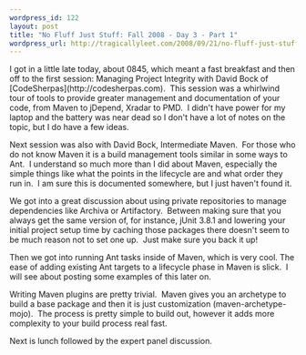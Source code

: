 ```yaml
--- 
wordpress_id: 122
layout: post
title: "No Fluff Just Stuff: Fall 2008 - Day 3 - Part 1"
wordpress_url: http://tragicallyleet.com/2008/09/21/no-fluff-just-stuff-fall-2008-day-3-part-1/
---
```

<p>I got in a little late today, about 0845, which meant a fast breakfast and then off to the first session: Managing Project Integrity with David Bock of [CodeSherpas](http://codesherpas.com).&#160; This session was a whirlwind tour of tools to provide greater management and documentation of your code, from Maven to jDepend, Xradar to PMD.&#160; I didn't have power for my laptop and the battery was near dead so I don't have a lot of notes on the topic, but I do have a few ideas.</p>  <p>Next session was also with David Bock, Intermediate Maven.&#160; For those who do not know Maven it is a build management tools similar in some ways to Ant.&#160; I understand so much more than I did about Maven, especially the simple things like what the points in the lifecycle are and what order they run in.&#160; I am sure this is documented somewhere, but I just haven't found it.</p>  <p>We got into a great discussion about using private repositories to manage dependencies like Archiva or Artifactory.&#160; Between making sure that you always get the same version of, for instance, jUnit 3.8.1 and lowering your initial project setup time by caching those packages there doesn't seem to be much reason not to set one up.&#160; Just make sure you back it up!</p>  <p>Then we got into running Ant tasks inside of Maven, which is very cool. The ease of adding existing Ant targets to a lifecycle phase in Maven is slick.&#160; I will see about posting some examples of this later on.</p>  <p>Writing Maven plugins are pretty trivial.&#160; Maven gives you an archetype to build a base package and then it is just customization (maven-archetype-mojo).&#160; The process is pretty simple to build out, however it adds more complexity to your build process real fast.</p>  <p>Next is lunch followed by the expert panel discussion.</p>
